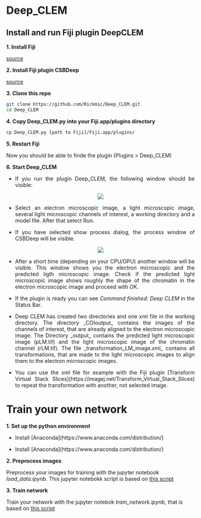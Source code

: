 # Deep_CLEM

## Install and run Fiji plugin DeepCLEM

**1. Install Fiji**

[source](https://imagej.net/Fiji/Downloads)


**2. Install Fiji plugin CSBDeep**

[source](https://github.com/CSBDeep/CSBDeep_website/wiki/CSBDeep-in-Fiji-%E2%80%93-Installation)


**3. Clone this repo**

```sh
git clone https://github.com/Rickmic/Deep_CLEM.git
cd Deep_CLEM
```

**4. Copy Deep_CLEM.py into your Fiji.app/plugins directory**

```sh
cp Deep_CLEM.py [path to Fiji]/Fiji.app/plugins/
```

**5. Restart Fiji**

Now you should be able to finde the plugin (Plugins > Deep_CLEM)

**6. Start Deep_CLEM**


<ul>
  <li>
    <p align="justify">
      If you run the plugin Deep_CLEM, the following window should be visible:
    </p>
  </li>
</ul>



<p align="center"> 
  <img src="../assets/GUI1.png">
</p>


<ul>
  <li>
    <p align="justify">
      Select an electron microscopic image, a light microscopic image, several light microscopic channels of interest, a   working directory and a model file. After that select Run.
    </p>
  </li>
  <li>
    <p align="justify">
      If you have selected show process dialog, the process window of CSBDeep will be visible.</li>
    </p>
  </li>
</ul>



<p align="center"> 
  <img src="../assets/GUI2.png">
</p>


<ul>
  <li>
    <p align="justify"> 
      After a short time (depending on your CPU/GPU) another window will be visible. This window shows you the electron microscopic and the predicted ligth microscopic image. Check if the predicted light microscopic image shows roughly the shape of the chromatin in the electron microscopic image and proceed with OK. 
    </p>
  </li>
  <li>
    <p align="justify"> 
      If the plugin is ready you can see <i>Command finished: Deep CLEM</i> in the Status Bar.
    </p>
  </li>
    <li>
      <p align="justify"> 
        Deep CLEM has created two directories and one xml file in the working directory. The directory _COIoutput_ contains the images of the channels of interest, that are already aligned to the electron microscopic image. The Directory _output_ contains the predicted light microscopic image (pLM.tif) and the light microscopic image of the chromatin channel (rLM.tif). The file _transformation_LM_image.xml_ contains all transformations, that are made to the light microscopic images to align them to the electron microscopic images.
      </p>
    </li>
    <li>
      <p align="justify">
        You can use the xml file for example with the Fiji plugin [Transform Virtual Stack Slices](https://imagej.net/Transform_Virtual_Stack_Slices) to repeat the transformation with another, not selected image.
      </p>
    </li>
  </ul>



# Train your own network

**1. Set up the python environment**


<ul>
  <li>
    <p align="justify">
      Install [Anaconda](https://www.anaconda.com/distribution/)
    </p>
  </li>
  <li>
    <p align="justify">
      Install [Anaconda](https://www.anaconda.com/distribution/) 
    </p>
  </li>
</ul>



**2. Preprocess images**

Preprocess your images for training with the jupyter notebook _load_data.ipynb._ This jupyter notebokk script is based on [this script](https://nbviewer.jupyter.org/url/csbdeep.bioimagecomputing.com/examples/denoising3D/1_datagen.ipynb)


**3. Train network**

Train your network with the jupyter notebok _train_network.ipynb_, that is based on [this script](https://nbviewer.jupyter.org/url/csbdeep.bioimagecomputing.com/examples/denoising3D/2_training.ipynb)
